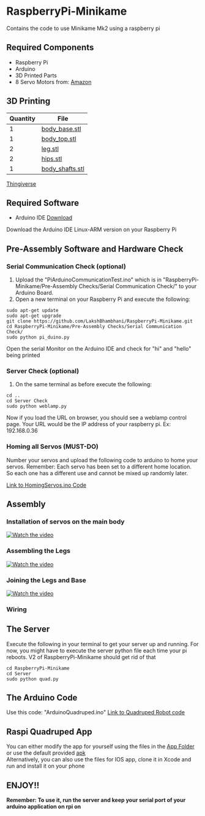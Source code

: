# RaspberryPi-Minikame
Contains the code to use Minikame Mk2 using a raspberry pi

## Required Components

* Raspberry Pi
* Arduino
* 3D Printed Parts
* 8 Servo Motors from: [Amazon](https://www.amazon.com/Micro-Helicopter-Airplane-Remote-Control/dp/B072V529YD/ref=sr_1_1?keywords=servo+mototrs&qid=1551854557&s=gateway&sr=8-1-spell)

## 3D Printing

| Quantity      | File           
| ------------- | ----------------- 
| 1             | [body_base.stl](https://www.thingiverse.com/download:6182950)    
| 1             | [body_top.stl](https://www.thingiverse.com/download:6182951)        
| 2             | [leg.stl](https://www.thingiverse.com/download:6182953)      
| 2             | [hips.stl](https://www.thingiverse.com/download:6182954)      
| 1             | [body_shafts.stl](https://www.thingiverse.com/download:6182952)     

[Thingiverse](https://www.thingiverse.com/thing:3480616)

## Required Software

* Arduino IDE [Download](https://www.arduino.cc/en/Main/Software) 

Download the Arduino IDE Linux-ARM version on your Raspberry Pi

## Pre-Assembly Software and Hardware Check

### Serial Communication Check (optional)
1) Upload the "PiArduinoCommunicationTest.ino" which is in "RaspberryPi-Minikame/Pre-Assembly Checks/Serial Communication Check/" to your Arduino Board.
2) Open a new terminal on your Raspberry Pi and execute the following:

```
sudo apt-get update 
sudo apt-get upgrade
git clone https://github.com/LakshBhambhani/RaspberryPi-Minikame.git
cd RaspberryPi-Minikame/Pre-Assembly Checks/Serial Communication Check/
sudo python pi_duino.py
```
Open the serial Monitor on the Arduino IDE and check for "hi" and "hello" being printed

### Server Check (optional)

1) On the same terminal as before execute the following:

```
cd ..
cd Server Check
sudo python weblamp.py
```

Now if you load the URL on browser, you should see a weblamp control page. Your URL would be the IP address of your raspberry pi. Ex: 192.168.0.36

### Homing all Servos (MUST-DO)

Number your servos and upload the following code to arduino to home your servos. Remember: Each servo has been set to a different home location. So each one has a different use and cannot be mixed up randomly later.

[Link to HomingServos.ino Code](https://github.com/LakshBhambhani/RaspberryPi-Minikame/blob/master/Pre-Assembly%20Checks/Homing%20Servos/HomeAllServos/HomeAllServos.ino)

## Assembly

### Installation of servos on the main body

[![Watch the video](https://img.youtube.com/vi/FWssg-x_fkY/maxresdefault.jpg)](https://www.youtube.com/watch?v=FWssg-x_fkY)

### Assembling the Legs

[![Watch the video](https://img.youtube.com/vi/2WhtllfKDsU/maxresdefault.jpg)](https://www.youtube.com/watch?v=2WhtllfKDsU)

### Joining the Legs and Base

[![Watch the video](https://img.youtube.com/vi/XDWaa8SKG-s/maxresdefault.jpg)](https://www.youtube.com/watch?v=XDWaa8SKG-s&feature=youtu.be)

### Wiring



## The Server

Execute the following in your terminal to get your server up and running. For now, you might have to execute the server python file each time your pi reboots. V2 of RaspberryPi-Minikame should get rid of that

```
cd RaspberryPi-Minikame
cd Server
sudo python quad.py
```

## The Arduino Code

Use this code: "ArduinoQuadruped.ino" [Link to Quadruped Robot code](https://github.com/LakshBhambhani/RaspberryPi-Minikame/blob/master/ArduinoQuadruped/ArduinoQuadruped/ArduinoQuadruped.ino)

## Raspi Quadruped App

You can either modify the app for yourself using the files in the [App Folder](https://github.com/LakshBhambhani/RaspberryPi-Minikame/tree/master/App/Android/RaspiQuadruped) or use the default provided [apk](https://github.com/LakshBhambhani/RaspberryPi-Minikame/blob/master/App/Android/RaspiQuadruped.apk)<br>
Alternatively, you can also use the files for IOS app, clone it in Xcode and run and install it on your phone

## ENJOY!! 
 <b> Remember: To use it, run the server and keep your serial port of your arduino application on rpi on
